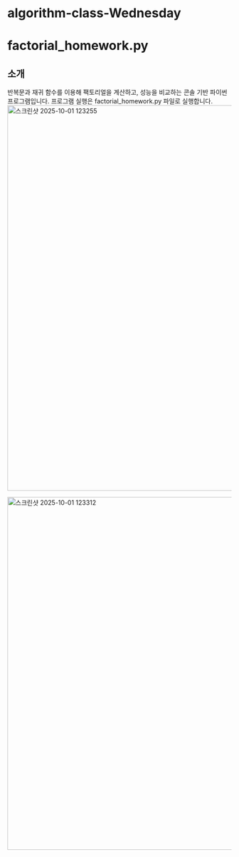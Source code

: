 # algorithm-class-Wednesday
# factorial_homework.py

## 소개
반복문과 재귀 함수를 이용해 팩토리얼을 계산하고, 성능을 비교하는 콘솔 기반 파이썬 프로그램입니다.
프로그램 실행은 factorial_homework.py 파일로 실행합니다.
<img width="1202" height="865" alt="스크린샷 2025-10-01 123255" src="https://github.com/user-attachments/assets/99627305-e45a-4290-8502-cf0b1e05aa99" />

<img width="1192" height="792" alt="스크린샷 2025-10-01 123312" src="https://github.com/user-attachments/assets/8fdf902c-6c31-463d-b555-5ddf58d87618" />
